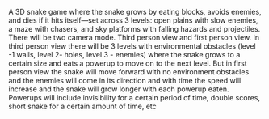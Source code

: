 A 3D snake game where the snake grows by eating blocks, avoids enemies, and dies if it hits itself—set across 3 levels: open plains with slow enemies, a maze with chasers, and sky platforms with falling hazards and projectiles.
There will be two camera mode.  Third person view and first person view. In third person view there will be 3 levels with environmental  obstacles (level -1 walls, level 2- holes, level 3 - enemies) where the snake grows to a certain size and eats a powerup to move on to the next level. But in first person view the snake will move forward with no environment obstacles and the enemies will come in its direction and with time the speed will increase and the snake will grow longer with each powerup eaten. 
Powerups will include invisibility for a certain period of time, double scores, short snake for a certain amount of time, etc
